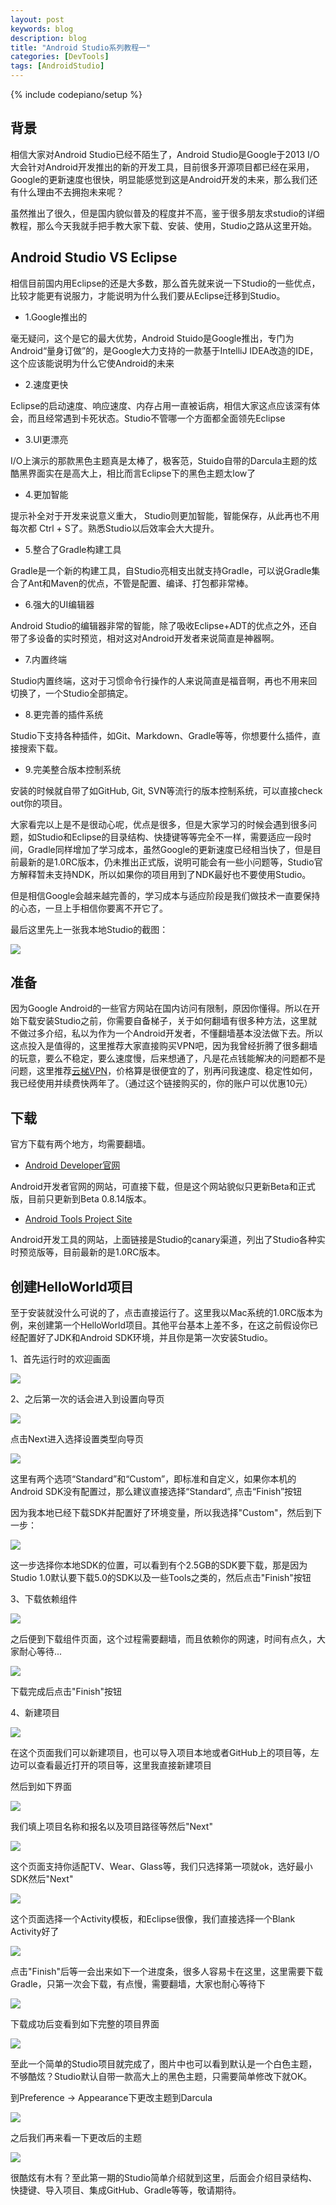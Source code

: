 ```yaml
---
layout: post
keywords: blog
description: blog
title: "Android Studio系列教程一"
categories: [DevTools]
tags: [AndroidStudio]
---
```

{% include codepiano/setup %}

## 背景

相信大家对Android Studio已经不陌生了，Android Studio是Google于2013 I/O大会针对Android开发推出的新的开发工具，目前很多开源项目都已经在采用，Google的更新速度也很快，明显能感觉到这是Android开发的未来，那么我们还有什么理由不去拥抱未来呢？

虽然推出了很久，但是国内貌似普及的程度并不高，鉴于很多朋友求studio的详细教程，那么今天我就手把手教大家下载、安装、使用，Studio之路从这里开始。

## Android Studio VS Eclipse

相信目前国内用Eclipse的还是大多数，那么首先就来说一下Studio的一些优点，比较才能更有说服力，才能说明为什么我们要从Eclipse迁移到Studio。

* 1.Google推出的

毫无疑问，这个是它的最大优势，Android Stuido是Google推出，专门为Android“量身订做”的，是Google大力支持的一款基于IntelliJ IDEA改造的IDE，这个应该能说明为什么它使Android的未来

* 2.速度更快

Eclipse的启动速度、响应速度、内存占用一直被诟病，相信大家这点应该深有体会，而且经常遇到卡死状态。Studio不管哪一个方面都全面领先Eclipse

* 3.UI更漂亮

I/O上演示的那款黑色主题真是太棒了，极客范，Stuido自带的Darcula主题的炫酷黑界面实在是高大上，相比而言Eclipse下的黑色主题太low了

* 4.更加智能

提示补全对于开发来说意义重大， Studio则更加智能，智能保存，从此再也不用每次都 Ctrl + S了。熟悉Studio以后效率会大大提升。

* 5.整合了Gradle构建工具

Gradle是一个新的构建工具，自Studio亮相支出就支持Gradle，可以说Gradle集合了Ant和Maven的优点，不管是配置、编译、打包都非常棒。

* 6.强大的UI编辑器

Android Studio的编辑器非常的智能，除了吸收Eclipse+ADT的优点之外，还自带了多设备的实时预览，相对这对Android开发者来说简直是神器啊。

* 7.内置终端

Studio内置终端，这对于习惯命令行操作的人来说简直是福音啊，再也不用来回切换了，一个Studio全部搞定。

* 8.更完善的插件系统

Studio下支持各种插件，如Git、Markdown、Gradle等等，你想要什么插件，直接搜索下载。

* 9.完美整合版本控制系统

安装的时候就自带了如GitHub, Git, SVN等流行的版本控制系统，可以直接check out你的项目。

大家看完以上是不是很动心呢，优点是很多，但是大家学习的时候会遇到很多问题，如Studio和Eclipse的目录结构、快捷键等等完全不一样，需要适应一段时间，Gradle同样增加了学习成本，虽然Google的更新速度已经相当快了，但是目前最新的是1.0RC版本，仍未推出正式版，说明可能会有一些小问题等，Studio官方解释暂未支持NDK，所以如果你的项目用到了NDK最好也不要使用Studio。

但是相信Google会越来越完善的，学习成本与适应阶段是我们做技术一直要保持的心态，一旦上手相信你要离不开它了。

最后这里先上一张我本地Studio的截图：

<img src="/image/studio_preview.png" />

## 准备

因为Google Android的一些官方网站在国内访问有限制，原因你懂得。所以在开始下载安装Studio之前，你需要自备梯子，关于如何翻墙有很多种方法，这里就不做过多介绍，私以为作为一个Android开发者，不懂翻墙基本没法做下去。所以这点投入是值得的，这里推荐大家直接购买VPN吧，因为我曾经折腾了很多翻墙的玩意，要么不稳定，要么速度慢，后来想通了，凡是花点钱能解决的问题都不是问题，这里推荐[云梯VPN](https://www.ytvpn.com/?r=a9b90a505050781a)，价格算是很便宜的了，别再问我速度、稳定性如何，我已经使用并续费快两年了。（通过这个链接购买的，你的账户可以优惠10元）

## 下载

官方下载有两个地方，均需要翻墙。

* [Android Developer官网](http://developer.android.com/sdk/installing/studio.html)

Android开发者官网的网站，可直接下载，但是这个网站貌似只更新Beta和正式版，目前只更新到Beta 0.8.14版本。

* [Android Tools Project Site](http://tools.android.com/download/studio/canary)

Android开发工具的网站，上面链接是Studio的canary渠道，列出了Studio各种实时预览版等，目前最新的是1.0RC版本。

## 创建HelloWorld项目

至于安装就没什么可说的了，点击直接运行了。这里我以Mac系统的1.0RC版本为例，来创建第一个HelloWorld项目。其他平台基本上差不多，在这之前假设你已经配置好了JDK和Android SDK环境，并且你是第一次安装Studio。

1、首先运行时的欢迎画面

<img src="/image/studio_splash.png" />

2、之后第一次的话会进入到设置向导页

<img src="/image/studio_wizard1.png" />

点击Next进入选择设置类型向导页

<img src="/image/studio_wizard2.png" />

这里有两个选项“Standard”和“Custom”，即标准和自定义，如果你本机的Android SDK没有配置过，那么建议直接选择“Standard”, 点击“Finish”按钮

因为我本地已经下载SDK并配置好了环境变量，所以我选择"Custom"，然后到下一步：

<img src="/image/studio_wizard3.png" />

这一步选择你本地SDK的位置，可以看到有个2.5GB的SDK要下载，那是因为Studio 1.0默认要下载5.0的SDK以及一些Tools之类的，然后点击"Finish"按钮

3、下载依赖组件

<img src="/image/studio_wizard4.png" />

之后便到下载组件页面，这个过程需要翻墙，而且依赖你的网速，时间有点久，大家耐心等待...

<img src="/image/studio_wizard5.png" />

下载完成后点击"Finish"按钮

4、新建项目

<img src="/image/studio_wizard6.png" />

在这个页面我们可以新建项目，也可以导入项目本地或者GitHub上的项目等，左边可以查看最近打开的项目等，这里我直接新建项目

然后到如下界面

<img src="/image/studio_wizard7.png" />

我们填上项目名称和报名以及项目路径等然后"Next"

<img src="/image/studio_wizard8.png" />

这个页面支持你适配TV、Wear、Glass等，我们只选择第一项就ok，选好最小SDK然后"Next"

<img src="/image/studio_wizard9.png" />

这个页面选择一个Activity模板，和Eclipse很像，我们直接选择一个Blank Activity好了

<img src="/image/studio_wizard10.png" />

点击"Finish"后等一会出来如下一个进度条，很多人容易卡在这里，这里需要下载Gradle，只第一次会下载，有点慢，需要翻墙，大家也耐心等待下

<img src="/image/studio_wizard11.png" />

下载成功后变看到如下完整的项目界面

<img src="/image/setup.png" />

至此一个简单的Studio项目就完成了，图片中也可以看到默认是一个白色主题，不够酷炫？Studio默认自带一款高大上的黑色主题，只需要简单修改下就OK。

到Preference -> Appearance下更改主题到Darcula

<img src="/image/studio_theme.png" />

之后我们再来看一下更改后的主题

<img src="/image/setup2.png" />

很酷炫有木有？至此第一期的Studio简单介绍就到这里，后面会介绍目录结构、快捷键、导入项目、集成GitHub、Gradle等等，敬请期待。
